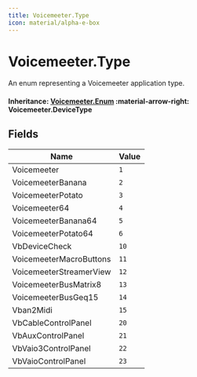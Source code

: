 ```yaml
---
title: Voicemeeter.Type
icon: material/alpha-e-box
---
```

# Voicemeeter.Type

An enum representing a Voicemeeter application type.

#### Inheritance: [Voicemeeter.Enum](./enum.md) :material-arrow-right: Voicemeeter.DeviceType

## Fields

| Name                    | Value |
| ----------------------- | ----- |
| Voicemeeter             | `1`   |
| VoicemeeterBanana       | `2`   |
| VoicemeeterPotato       | `3`   |
| Voicemeeter64           | `4`   |
| VoicemeeterBanana64     | `5`   |
| VoicemeeterPotato64     | `6`   |
| VbDeviceCheck           | `10`  |
| VoicemeeterMacroButtons | `11`  |
| VoicemeeterStreamerView | `12`  |
| VoicemeeterBusMatrix8   | `13`  |
| VoicemeeterBusGeq15     | `14`  |
| Vban2Midi               | `15`  |
| VbCableControlPanel     | `20`  |
| VbAuxControlPanel       | `21`  |
| VbVaio3ControlPanel     | `22`  |
| VbVaioControlPanel      | `23`  |
